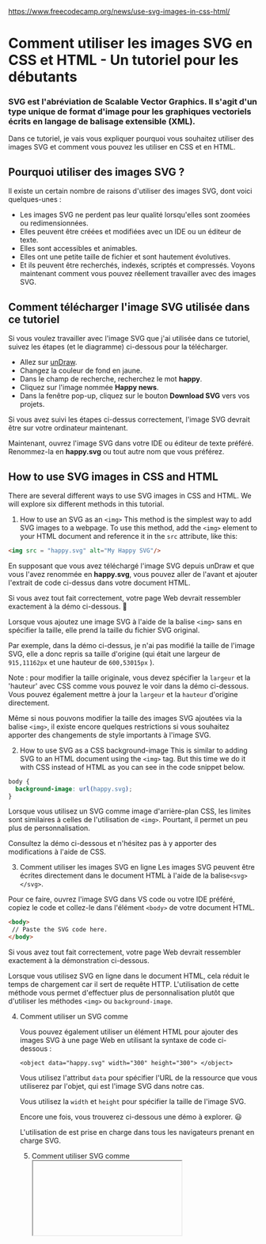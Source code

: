 https://www.freecodecamp.org/news/use-svg-images-in-css-html/

# Comment utiliser les images SVG en CSS et HTML - Un tutoriel pour les débutants

###  SVG est l'abréviation de Scalable Vector Graphics. Il s'agit d'un type unique de format d'image pour les graphiques vectoriels écrits en langage de balisage extensible (XML).

Dans ce tutoriel, je vais vous expliquer pourquoi vous souhaitez utiliser des images SVG et comment vous pouvez les utiliser en CSS et en HTML.


## Pourquoi utiliser des images SVG ?

Il existe un certain nombre de raisons d'utiliser des images SVG, dont voici quelques-unes :

- Les images SVG ne perdent pas leur qualité lorsqu'elles sont zoomées ou redimensionnées.
- Elles peuvent être créées et modifiées avec un IDE ou un éditeur de texte.
- Elles sont accessibles et animables.
- Elles ont une petite taille de fichier et sont hautement évolutives.
- Et ils peuvent être recherchés, indexés, scriptés et compressés.
Voyons maintenant comment vous pouvez réellement travailler avec des images SVG.

## Comment télécharger l'image SVG utilisée dans ce tutoriel

Si vous voulez travailler avec l'image SVG que j'ai utilisée dans ce tutoriel, suivez les étapes (et le diagramme) ci-dessous pour la télécharger.

- Allez sur [unDraw](https://undraw.co/).
- Changez la couleur de fond en jaune.
- Dans le champ de recherche, recherchez le mot **happy**.
- Cliquez sur l'image nommée **Happy news**.
- Dans la fenêtre pop-up, cliquez sur le bouton **Download SVG** vers vos projets.

Si vous avez suivi les étapes ci-dessus correctement, l'image SVG devrait être sur votre ordinateur maintenant.

Maintenant, ouvrez l'image SVG dans votre IDE ou éditeur de texte préféré. Renommez-la en **happy.svg** ou tout autre nom que vous préférez.

## How to use SVG images in CSS and HTML

There are several different ways to use SVG images in CSS and HTML. We will explore six different methods in this tutorial.

1. How to use an SVG as an `<img>`
This method is the simplest way to add SVG images to a webpage. To use this method, add the `<img>` element to your HTML document and reference it in the `src` attribute, like this:

```html
<img src = "happy.svg" alt="My Happy SVG"/>
```

En supposant que vous avez téléchargé l'image SVG depuis unDraw et que vous l'avez renommée en **happy.svg**, vous pouvez aller de l'avant et ajouter l'extrait de code ci-dessus dans votre document HTML.

Si vous avez tout fait correctement, votre page Web devrait ressembler exactement à la démo ci-dessous. 👀

Lorsque vous ajoutez une image SVG à l'aide de la balise `<img>` sans en spécifier la taille, elle prend la taille du fichier SVG original.

Par exemple, dans la démo ci-dessus, je n'ai pas modifié la taille de l'image SVG, elle a donc repris sa taille d'origine (qui était une largeur de `915,11162px` et une hauteur de `600,53015px` ).

Note : pour modifier la taille originale, vous devez spécifier la `largeur` et la 'hauteur' avec CSS comme vous pouvez le voir dans la démo ci-dessous. Vous pouvez également mettre à jour la `largeur` et la `hauteur` d'origine directement.

Même si nous pouvons modifier la taille des images SVG ajoutées via la balise `<img>`, il existe encore quelques restrictions si vous souhaitez apporter des changements de style importants à l'image SVG.

2. How to use SVG as a CSS background-image
This is similar to adding SVG to an HTML document using the `<img>` tag. But this time we do it with CSS instead of HTML as you can see in the code snippet below.


```css
body {
  background-image: url(happy.svg);
}
```
Lorsque vous utilisez un SVG comme image d'arrière-plan CSS, les limites sont similaires à celles de l'utilisation de `<img>`. Pourtant, il permet un peu plus de personnalisation.

Consultez la démo ci-dessous et n'hésitez pas à y apporter des modifications à l'aide de CSS.

3. Comment utiliser les images SVG en ligne
Les images SVG peuvent être écrites directement dans le document HTML à l'aide de la balise`<svg></svg>`.

Pour ce faire, ouvrez l'image SVG dans VS code ou votre IDE préféré, copiez le code et collez-le dans l'élément `<body>` de votre document HTML.

```html
<body>
 // Paste the SVG code here.
</body>
```
Si vous avez tout fait correctement, votre page Web devrait ressembler exactement à la démonstration ci-dessous.

Lorsque vous utilisez SVG en ligne dans le document HTML, cela réduit le temps de chargement car il sert de requête HTTP. L'utilisation de cette méthode vous permet d'effectuer plus de personnalisation plutôt que d'utiliser les méthodes `<img>` ou `background-image`.

4. Comment utiliser un SVG comme <object>

Vous pouvez également utiliser un élément HTML <object> pour ajouter des images SVG à une page Web en utilisant la syntaxe de code ci-dessous :

```
<object data="happy.svg" width="300" height="300"> </object>
```

Vous utilisez l'attribut `data` pour spécifier l'URL de la ressource que vous utiliserez par l'objet, qui est l'image SVG dans notre cas.

Vous utilisez la `width` et `height` pour spécifier la taille de l'image SVG.

Encore une fois, vous trouverez ci-dessous une démo à explorer. 😃

L'utilisation de <object> est prise en charge dans tous les navigateurs prenant en charge SVG.

5. Comment utiliser SVG comme <iframe>

Même si cela n'est pas conseillé, vous pouvez également ajouter une image SVG à l'aide d'un <iframe> comme indiqué dans la démo ci-dessous.

Gardez simplement à l'esprit, cependant, que les <iframe> peuvent être difficiles à maintenir et seront mauvais pour l'optimisation pour les moteurs de recherche (SEO) de votre site.

L'utilisation de <iframe> va également à l'encontre de l'objectif de Scalable dans le nom *Scalable Vector Graphics* car les images SVG ajoutées avec ce format ne sont pas évolutives.

6. Comment utiliser SVG comme <embed>

L'élément HTML <embed> est une autre façon d'utiliser une image SVG en HTML et CSS en utilisant cette syntaxe : `<embed src="happy.svg" />`.

Gardez à l'esprit, cependant, que cette méthode a également des limites. Selon MDN, la plupart des navigateurs modernes ont déprécié et supprimé la prise en charge des plug-ins de navigateur. Cela signifie que s'appuyer sur <embed> n'est généralement pas judicieux si vous souhaitez que votre site soit utilisable sur le navigateur de l'utilisateur moyen.

Vous trouverez ci-dessous une démonstration de l'utilisation de l'élément HTML <embed> pour ajouter une image SVG.

Conclusion

J'espère que vous avez pu en apprendre davantage sur les différentes manières d'utiliser les images SVG en CSS et HTML. Cela vous guidera, espérons-le, vers la bonne méthode lors de l'ajout d'images SVG à un site Web.
